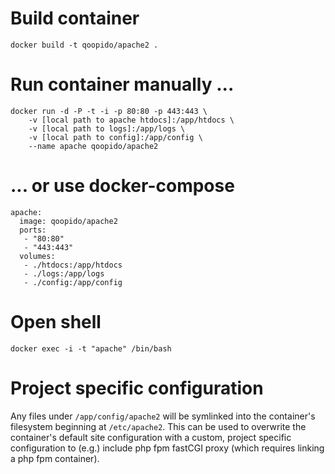 # Build container #
```
docker build -t qoopido/apache2 .
```

# Run container manually ... #
```
docker run -d -P -t -i -p 80:80 -p 443:443 \
	-v [local path to apache htdocs]:/app/htdocs \
	-v [local path to logs]:/app/logs \
	-v [local path to config]:/app/config \
	--name apache qoopido/apache2
```

# ... or use docker-compose #
```
apache:
  image: qoopido/apache2
  ports:
   - "80:80"
   - "443:443"
  volumes:
   - ./htdocs:/app/htdocs
   - ./logs:/app/logs
   - ./config:/app/config
```

# Open shell #
```
docker exec -i -t "apache" /bin/bash
```

# Project specific configuration #
Any files under ```/app/config/apache2``` will be symlinked into the container's filesystem beginning at ```/etc/apache2```. This can be used to overwrite the container's default site configuration with a custom, project specific configuration to (e.g.) include php fpm fastCGI proxy (which requires linking a php fpm container).